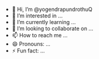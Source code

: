 - 👋 Hi, I’m @yogendrapundrothuQ
- 👀 I’m interested in ...
- 🌱 I’m currently learning ...
- 💞️ I’m looking to collaborate on ...
- 📫 How to reach me ...
- 😄 Pronouns: ...
- ⚡ Fun fact: ...

<!---
yogendrapundrothuQ/yogendrapundrothuQ is a ✨ special ✨ repository because its `README.md` (this file) appears on your GitHub profile.
You can click the Preview link to take a look at your changes.
--->
